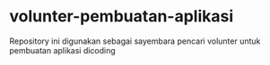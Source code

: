 # volunter-pembuatan-aplikasi
Repository ini digunakan sebagai sayembara pencari volunter untuk pembuatan aplikasi dicoding
